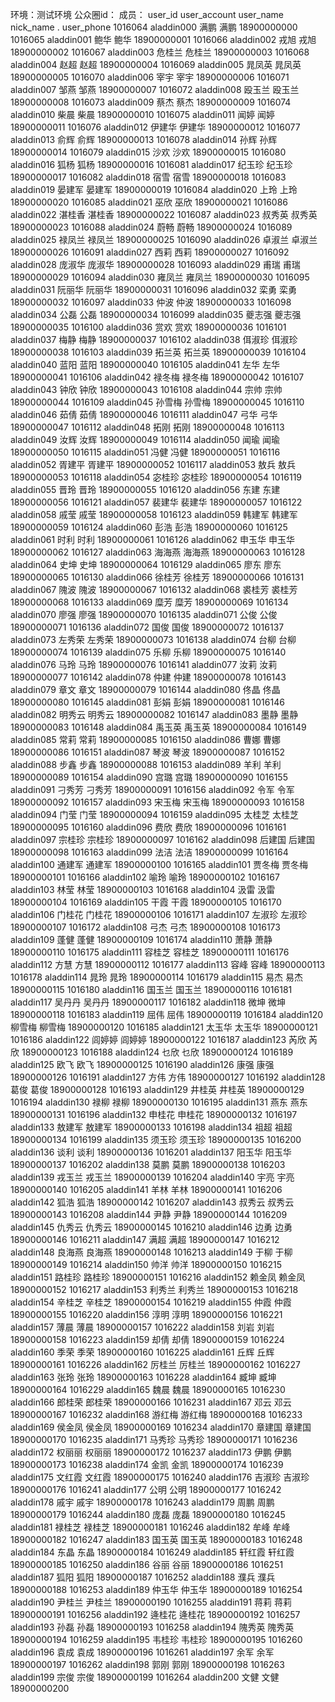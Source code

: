 环境：测试环境
公众圈id：
成员：
user_id   user_account  user_name  nick_name .   user_phone
1016064	aladdin000	满鹏	满鹏	18900000000
1016065	aladdin001	鲍华	鲍华	18900000001
1016066	aladdin002	戎旭	戎旭	18900000002
1016067	aladdin003	危桂兰	危桂兰	18900000003
1016068	aladdin004	赵超	赵超	18900000004
1016069	aladdin005	晁凤英	晁凤英	18900000005
1016070	aladdin006	宰宇	宰宇	18900000006
1016071	aladdin007	邹燕	邹燕	18900000007
1016072	aladdin008	殴玉兰	殴玉兰	18900000008
1016073	aladdin009	蔡杰	蔡杰	18900000009
1016074	aladdin010	柴晨	柴晨	18900000010
1016075	aladdin011	闻婷	闻婷	18900000011
1016076	aladdin012	伊建华	伊建华	18900000012
1016077	aladdin013	俞辉	俞辉	18900000013
1016078	aladdin014	孙辉	孙辉	18900000014
1016079	aladdin015	沙欢	沙欢	18900000015
1016080	aladdin016	狐杨	狐杨	18900000016
1016081	aladdin017	纪玉珍	纪玉珍	18900000017
1016082	aladdin018	宿雪	宿雪	18900000018
1016083	aladdin019	晏建军	晏建军	18900000019
1016084	aladdin020	上玲	上玲	18900000020
1016085	aladdin021	巫欣	巫欣	18900000021
1016086	aladdin022	湛桂香	湛桂香	18900000022
1016087	aladdin023	叔秀英	叔秀英	18900000023
1016088	aladdin024	蔚畅	蔚畅	18900000024
1016089	aladdin025	禄凤兰	禄凤兰	18900000025
1016090	aladdin026	卓淑兰	卓淑兰	18900000026
1016091	aladdin027	西莉	西莉	18900000027
1016092	aladdin028	庞淑华	庞淑华	18900000028
1016093	aladdin029	甫瑞	甫瑞	18900000029
1016094	aladdin030	雍凤兰	雍凤兰	18900000030
1016095	aladdin031	阮丽华	阮丽华	18900000031
1016096	aladdin032	栾勇	栾勇	18900000032
1016097	aladdin033	仲波	仲波	18900000033
1016098	aladdin034	公磊	公磊	18900000034
1016099	aladdin035	夔志强	夔志强	18900000035
1016100	aladdin036	赏欢	赏欢	18900000036
1016101	aladdin037	梅静	梅静	18900000037
1016102	aladdin038	佴淑珍	佴淑珍	18900000038
1016103	aladdin039	拓兰英	拓兰英	18900000039
1016104	aladdin040	蓝阳	蓝阳	18900000040
1016105	aladdin041	左华	左华	18900000041
1016106	aladdin042	禄冬梅	禄冬梅	18900000042
1016107	aladdin043	钟欣	钟欣	18900000043
1016108	aladdin044	宗帅	宗帅	18900000044
1016109	aladdin045	孙雪梅	孙雪梅	18900000045
1016110	aladdin046	茹倩	茹倩	18900000046
1016111	aladdin047	弓华	弓华	18900000047
1016112	aladdin048	拓刚	拓刚	18900000048
1016113	aladdin049	汝辉	汝辉	18900000049
1016114	aladdin050	闻瑜	闻瑜	18900000050
1016115	aladdin051	冯健	冯健	18900000051
1016116	aladdin052	胥建平	胥建平	18900000052
1016117	aladdin053	敖兵	敖兵	18900000053
1016118	aladdin054	宓桂珍	宓桂珍	18900000054
1016119	aladdin055	晋玲	晋玲	18900000055
1016120	aladdin056	东建	东建	18900000056
1016121	aladdin057	裴建华	裴建华	18900000057
1016122	aladdin058	戚莹	戚莹	18900000058
1016123	aladdin059	韩建军	韩建军	18900000059
1016124	aladdin060	彭浩	彭浩	18900000060
1016125	aladdin061	时利	时利	18900000061
1016126	aladdin062	申玉华	申玉华	18900000062
1016127	aladdin063	海海燕	海海燕	18900000063
1016128	aladdin064	史坤	史坤	18900000064
1016129	aladdin065	廖东	廖东	18900000065
1016130	aladdin066	徐桂芳	徐桂芳	18900000066
1016131	aladdin067	隗波	隗波	18900000067
1016132	aladdin068	裘桂芳	裘桂芳	18900000068
1016133	aladdin069	糜芳	糜芳	18900000069
1016134	aladdin070	廖强	廖强	18900000070
1016135	aladdin071	公俊	公俊	18900000071
1016136	aladdin072	国俊	国俊	18900000072
1016137	aladdin073	左秀荣	左秀荣	18900000073
1016138	aladdin074	台柳	台柳	18900000074
1016139	aladdin075	乐柳	乐柳	18900000075
1016140	aladdin076	马玲	马玲	18900000076
1016141	aladdin077	汝莉	汝莉	18900000077
1016142	aladdin078	仲建	仲建	18900000078
1016143	aladdin079	章文	章文	18900000079
1016144	aladdin080	佟晶	佟晶	18900000080
1016145	aladdin081	彭娟	彭娟	18900000081
1016146	aladdin082	明秀云	明秀云	18900000082
1016147	aladdin083	墨静	墨静	18900000083
1016148	aladdin084	禹玉英	禹玉英	18900000084
1016149	aladdin085	常莉	常莉	18900000085
1016150	aladdin086	曹娜	曹娜	18900000086
1016151	aladdin087	琴波	琴波	18900000087
1016152	aladdin088	步鑫	步鑫	18900000088
1016153	aladdin089	羊利	羊利	18900000089
1016154	aladdin090	宫璐	宫璐	18900000090
1016155	aladdin091	刁秀芳	刁秀芳	18900000091
1016156	aladdin092	令军	令军	18900000092
1016157	aladdin093	宋玉梅	宋玉梅	18900000093
1016158	aladdin094	门莹	门莹	18900000094
1016159	aladdin095	太桂芝	太桂芝	18900000095
1016160	aladdin096	费欣	费欣	18900000096
1016161	aladdin097	宗桂珍	宗桂珍	18900000097
1016162	aladdin098	后建国	后建国	18900000098
1016163	aladdin099	法洁	法洁	18900000099
1016164	aladdin100	通建军	通建军	18900000100
1016165	aladdin101	贾冬梅	贾冬梅	18900000101
1016166	aladdin102	喻玲	喻玲	18900000102
1016167	aladdin103	林莹	林莹	18900000103
1016168	aladdin104	汲雷	汲雷	18900000104
1016169	aladdin105	干霞	干霞	18900000105
1016170	aladdin106	门桂花	门桂花	18900000106
1016171	aladdin107	左淑珍	左淑珍	18900000107
1016172	aladdin108	弓杰	弓杰	18900000108
1016173	aladdin109	蓬健	蓬健	18900000109
1016174	aladdin110	萧静	萧静	18900000110
1016175	aladdin111	容桂芝	容桂芝	18900000111
1016176	aladdin112	方慧	方慧	18900000112
1016177	aladdin113	容峰	容峰	18900000113
1016178	aladdin114	晁玲	晁玲	18900000114
1016179	aladdin115	易杰	易杰	18900000115
1016180	aladdin116	国玉兰	国玉兰	18900000116
1016181	aladdin117	吴丹丹	吴丹丹	18900000117
1016182	aladdin118	微坤	微坤	18900000118
1016183	aladdin119	屈伟	屈伟	18900000119
1016184	aladdin120	柳雪梅	柳雪梅	18900000120
1016185	aladdin121	太玉华	太玉华	18900000121
1016186	aladdin122	闾婷婷	闾婷婷	18900000122
1016187	aladdin123	芮欣	芮欣	18900000123
1016188	aladdin124	乜欣	乜欣	18900000124
1016189	aladdin125	欧飞	欧飞	18900000125
1016190	aladdin126	康强	康强	18900000126
1016191	aladdin127	方伟	方伟	18900000127
1016192	aladdin128	葛俊	葛俊	18900000128
1016193	aladdin129	井桂英	井桂英	18900000129
1016194	aladdin130	禄柳	禄柳	18900000130
1016195	aladdin131	燕东	燕东	18900000131
1016196	aladdin132	申桂花	申桂花	18900000132
1016197	aladdin133	敖建军	敖建军	18900000133
1016198	aladdin134	祖超	祖超	18900000134
1016199	aladdin135	须玉珍	须玉珍	18900000135
1016200	aladdin136	谈利	谈利	18900000136
1016201	aladdin137	阳玉华	阳玉华	18900000137
1016202	aladdin138	莫鹏	莫鹏	18900000138
1016203	aladdin139	戎玉兰	戎玉兰	18900000139
1016204	aladdin140	宇亮	宇亮	18900000140
1016205	aladdin141	羊林	羊林	18900000141
1016206	aladdin142	狐浩	狐浩	18900000142
1016207	aladdin143	叔秀云	叔秀云	18900000143
1016208	aladdin144	尹静	尹静	18900000144
1016209	aladdin145	仇秀云	仇秀云	18900000145
1016210	aladdin146	边勇	边勇	18900000146
1016211	aladdin147	满超	满超	18900000147
1016212	aladdin148	良海燕	良海燕	18900000148
1016213	aladdin149	于柳	于柳	18900000149
1016214	aladdin150	帅洋	帅洋	18900000150
1016215	aladdin151	路桂珍	路桂珍	18900000151
1016216	aladdin152	赖金凤	赖金凤	18900000152
1016217	aladdin153	利秀兰	利秀兰	18900000153
1016218	aladdin154	辛桂芝	辛桂芝	18900000154
1016219	aladdin155	仲霞	仲霞	18900000155
1016220	aladdin156	淳明	淳明	18900000156
1016221	aladdin157	薄晨	薄晨	18900000157
1016222	aladdin158	刘岩	刘岩	18900000158
1016223	aladdin159	却倩	却倩	18900000159
1016224	aladdin160	季荣	季荣	18900000160
1016225	aladdin161	丘辉	丘辉	18900000161
1016226	aladdin162	厉桂兰	厉桂兰	18900000162
1016227	aladdin163	张玲	张玲	18900000163
1016228	aladdin164	臧坤	臧坤	18900000164
1016229	aladdin165	魏晨	魏晨	18900000165
1016230	aladdin166	郎桂荣	郎桂荣	18900000166
1016231	aladdin167	邓云	邓云	18900000167
1016232	aladdin168	游红梅	游红梅	18900000168
1016233	aladdin169	侯金凤	侯金凤	18900000169
1016234	aladdin170	章建国	章建国	18900000170
1016235	aladdin171	马秀珍	马秀珍	18900000171
1016236	aladdin172	权丽丽	权丽丽	18900000172
1016237	aladdin173	伊鹏	伊鹏	18900000173
1016238	aladdin174	金凯	金凯	18900000174
1016239	aladdin175	文红霞	文红霞	18900000175
1016240	aladdin176	吉淑珍	吉淑珍	18900000176
1016241	aladdin177	公明	公明	18900000177
1016242	aladdin178	戚宇	戚宇	18900000178
1016243	aladdin179	周鹏	周鹏	18900000179
1016244	aladdin180	庞磊	庞磊	18900000180
1016245	aladdin181	禄桂芝	禄桂芝	18900000181
1016246	aladdin182	牟峰	牟峰	18900000182
1016247	aladdin183	国玉英	国玉英	18900000183
1016248	aladdin184	东晶	东晶	18900000184
1016249	aladdin185	轩红霞	轩红霞	18900000185
1016250	aladdin186	谷丽	谷丽	18900000186
1016251	aladdin187	狐阳	狐阳	18900000187
1016252	aladdin188	濮兵	濮兵	18900000188
1016253	aladdin189	仲玉华	仲玉华	18900000189
1016254	aladdin190	尹桂兰	尹桂兰	18900000190
1016255	aladdin191	蒋莉	蒋莉	18900000191
1016256	aladdin192	逄桂花	逄桂花	18900000192
1016257	aladdin193	孙磊	孙磊	18900000193
1016258	aladdin194	隗秀英	隗秀英	18900000194
1016259	aladdin195	韦桂珍	韦桂珍	18900000195
1016260	aladdin196	袁成	袁成	18900000196
1016261	aladdin197	余军	余军	18900000197
1016262	aladdin198	郭刚	郭刚	18900000198
1016263	aladdin199	宗俊	宗俊	18900000199
1016264	aladdin200	文健	文健	18900000200
